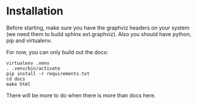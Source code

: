 # Installation

Before starting, make sure you have the graphviz headers on your system (we need them to build sphinx.ext.graphviz). Also you should have python, pip and virtualenv.

For now, you can only build out the docs:

    virtualenv .venv
    . .venv/bin/activate
    pip install -r requirements.txt
    cd docs
    make html

There will be more to do when there is more than docs here.